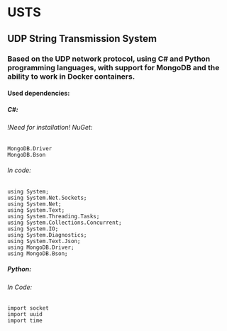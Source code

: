 # USTS
## UDP String Transmission System 
### Based on the UDP network protocol, using C# and Python programming languages, with support for MongoDB and the ability to work in Docker containers.
  
  
#### Used dependencies:
##### C#:
######   *!Need for installation!* NuGet:
    MongoDB.Driver
    MongoDB.Bson
######   In code:
    using System; 
    using System.Net.Sockets; 
    using System.Net; 
    using System.Text; 
    using System.Threading.Tasks; 
    using System.Collections.Concurrent; 
    using System.IO; 
    using System.Diagnostics; 
    using System.Text.Json;
    using MongoDB.Driver; 
    using MongoDB.Bson; 

##### Python:
######    In Code:
    import socket 
    import uuid 
    import time 
    
